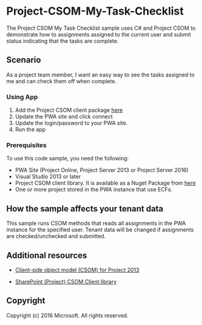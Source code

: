 # Project-CSOM-My-Task-Checklist

The Project CSOM My Task Checklist sample uses C# and Project CSOM to demonstrate how to assignments assigned to the current user and submit status indicating that the tasks are complete.

## Scenario

As a project team member, I want an easy way to see the tasks assigned to me and can check them off when complete.

### Using App

1.	Add the Project CSOM client package [here](https://www.nuget.org/packages/Microsoft.SharePointOnline.CSOM/)
2.	Update the PWA site and click connect
3.	Update the login/password to your PWA site.
4.	Run the app

### Prerequisites
To use this code sample, you need the following:

* PWA Site (Project Online, Project Server 2013 or Project Server 2016)
* Visual Studio 2013 or later 
* Project CSOM client library.  It is available as a Nuget Package from [here](https://www.nuget.org/packages/Microsoft.SharePointOnline.CSOM/)
* One or more project stored in the PWA instance that use ECFs.


## How the sample affects your tenant data
This sample runs CSOM methods that reads all assignments in the PWA instance for the specified user. Tenant data will be changed if assignments are checked/unchecked and submitted.

## Additional resources

* [Client-side object model (CSOM) for Project 2013](https://aka.ms/project-csom-docs)

* [SharePoint (Project) CSOM Client library](https://www.nuget.org/packages/Microsoft.SharePointOnline.CSOM/)

## Copyright

Copyright (c) 2016 Microsoft. All rights reserved.


